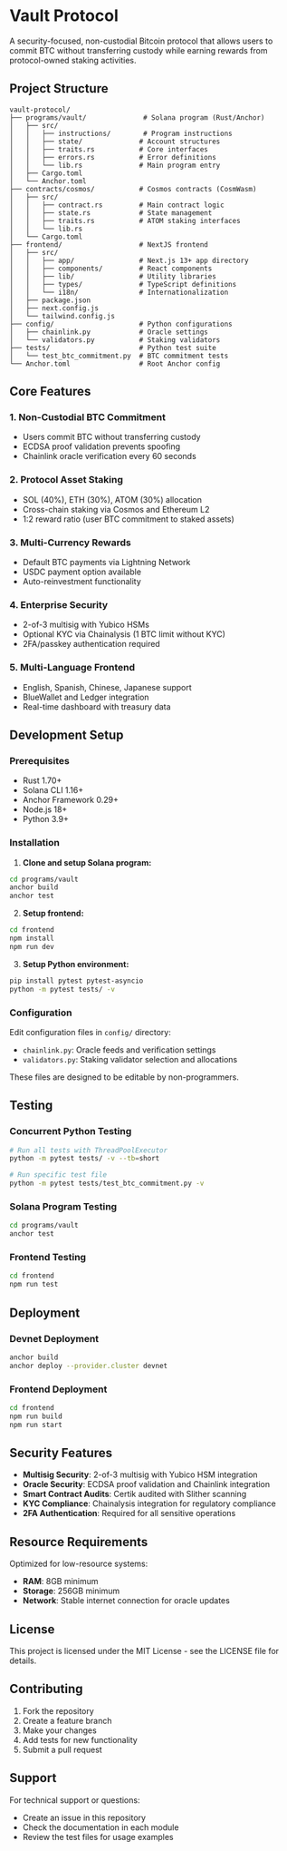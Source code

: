 # Vault Protocol

A security-focused, non-custodial Bitcoin protocol that allows users to commit BTC without transferring custody while earning rewards from protocol-owned staking activities.

## Project Structure

```
vault-protocol/
├── programs/vault/              # Solana program (Rust/Anchor)
│   ├── src/
│   │   ├── instructions/        # Program instructions
│   │   ├── state/              # Account structures
│   │   ├── traits.rs           # Core interfaces
│   │   ├── errors.rs           # Error definitions
│   │   └── lib.rs              # Main program entry
│   ├── Cargo.toml
│   └── Anchor.toml
├── contracts/cosmos/           # Cosmos contracts (CosmWasm)
│   ├── src/
│   │   ├── contract.rs         # Main contract logic
│   │   ├── state.rs            # State management
│   │   ├── traits.rs           # ATOM staking interfaces
│   │   └── lib.rs
│   └── Cargo.toml
├── frontend/                   # NextJS frontend
│   ├── src/
│   │   ├── app/                # Next.js 13+ app directory
│   │   ├── components/         # React components
│   │   ├── lib/                # Utility libraries
│   │   ├── types/              # TypeScript definitions
│   │   └── i18n/               # Internationalization
│   ├── package.json
│   ├── next.config.js
│   └── tailwind.config.js
├── config/                     # Python configurations
│   ├── chainlink.py            # Oracle settings
│   └── validators.py           # Staking validators
├── tests/                      # Python test suite
│   └── test_btc_commitment.py  # BTC commitment tests
└── Anchor.toml                 # Root Anchor config
```

## Core Features

### 1. Non-Custodial BTC Commitment
- Users commit BTC without transferring custody
- ECDSA proof validation prevents spoofing
- Chainlink oracle verification every 60 seconds

### 2. Protocol Asset Staking
- SOL (40%), ETH (30%), ATOM (30%) allocation
- Cross-chain staking via Cosmos and Ethereum L2
- 1:2 reward ratio (user BTC commitment to staked assets)

### 3. Multi-Currency Rewards
- Default BTC payments via Lightning Network
- USDC payment option available
- Auto-reinvestment functionality

### 4. Enterprise Security
- 2-of-3 multisig with Yubico HSMs
- Optional KYC via Chainalysis (1 BTC limit without KYC)
- 2FA/passkey authentication required

### 5. Multi-Language Frontend
- English, Spanish, Chinese, Japanese support
- BlueWallet and Ledger integration
- Real-time dashboard with treasury data

## Development Setup

### Prerequisites
- Rust 1.70+
- Solana CLI 1.16+
- Anchor Framework 0.29+
- Node.js 18+
- Python 3.9+

### Installation

1. **Clone and setup Solana program:**
```bash
cd programs/vault
anchor build
anchor test
```

2. **Setup frontend:**
```bash
cd frontend
npm install
npm run dev
```

3. **Setup Python environment:**
```bash
pip install pytest pytest-asyncio
python -m pytest tests/ -v
```

### Configuration

Edit configuration files in `config/` directory:
- `chainlink.py`: Oracle feeds and verification settings
- `validators.py`: Staking validator selection and allocations

These files are designed to be editable by non-programmers.

## Testing

### Concurrent Python Testing
```bash
# Run all tests with ThreadPoolExecutor
python -m pytest tests/ -v --tb=short

# Run specific test file
python -m pytest tests/test_btc_commitment.py -v
```

### Solana Program Testing
```bash
cd programs/vault
anchor test
```

### Frontend Testing
```bash
cd frontend
npm run test
```

## Deployment

### Devnet Deployment
```bash
anchor build
anchor deploy --provider.cluster devnet
```

### Frontend Deployment
```bash
cd frontend
npm run build
npm run start
```

## Security Features

- **Multisig Security**: 2-of-3 multisig with Yubico HSM integration
- **Oracle Security**: ECDSA proof validation and Chainlink integration
- **Smart Contract Audits**: Certik audited with Slither scanning
- **KYC Compliance**: Chainalysis integration for regulatory compliance
- **2FA Authentication**: Required for all sensitive operations

## Resource Requirements

Optimized for low-resource systems:
- **RAM**: 8GB minimum
- **Storage**: 256GB minimum
- **Network**: Stable internet connection for oracle updates

## License

This project is licensed under the MIT License - see the LICENSE file for details.

## Contributing

1. Fork the repository
2. Create a feature branch
3. Make your changes
4. Add tests for new functionality
5. Submit a pull request

## Support

For technical support or questions:
- Create an issue in this repository
- Check the documentation in each module
- Review the test files for usage examples